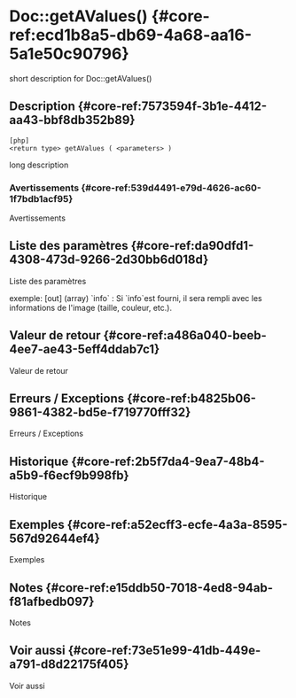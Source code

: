# Doc::getAValues() {#core-ref:ecd1b8a5-db69-4a68-aa16-5a1e50c90796}

<div class="short-description">
<span class="fixme template">short description for Doc::getAValues()</span>
</div>
<!--
<div class="applicability">
Obsolète depuis #.#.#
</div>
-->

## Description {#core-ref:7573594f-3b1e-4412-aa43-bbf8db352b89}

    [php]
    <return type> getAValues ( <parameters> )

<span class="fixme template">long description</span>

### Avertissements {#core-ref:539d4491-e79d-4626-ac60-1f7bdb1acf95}

<span class="fixme template">Avertissements</span>

## Liste des paramètres {#core-ref:da90dfd1-4308-473d-9266-2d30bb6d018d}

<span class="fixme template">Liste des paramètres</span>

<div class="fixme template">
exemple:  
[out] (array) `info`
:   Si `info`est fourni, il sera rempli avec les informations de l'image (taille, couleur, etc.).
</div>

## Valeur de retour {#core-ref:a486a040-beeb-4ee7-ae43-5eff4ddab7c1}

<span class="fixme template">Valeur de retour</span>

## Erreurs / Exceptions {#core-ref:b4825b06-9861-4382-bd5e-f719770fff32}

<span class="fixme template">Erreurs / Exceptions</span>

## Historique {#core-ref:2b5f7da4-9ea7-48b4-a5b9-f6ecf9b998fb}

<span class="fixme template">Historique</span>

## Exemples {#core-ref:a52ecff3-ecfe-4a3a-8595-567d92644ef4}

<span class="fixme template">Exemples</span>

## Notes {#core-ref:e15ddb50-7018-4ed8-94ab-f81afbedb097}

<span class="fixme template">Notes</span>

## Voir aussi {#core-ref:73e51e99-41db-449e-a791-d8d22175f405}

<span class="fixme template">Voir aussi</span>
